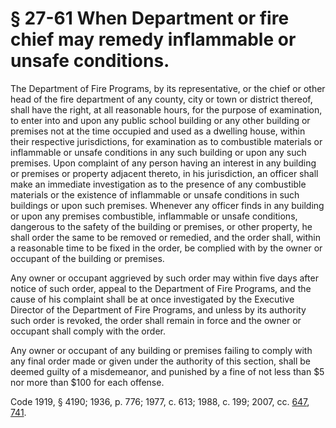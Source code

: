 # § 27-61 When Department or fire chief may remedy inflammable or unsafe conditions.

<p>The Department of Fire Programs, by its representative, or the chief or other head of the fire department of any county, city or town or district thereof, shall have the right, at all reasonable hours, for the purpose of examination, to enter into and upon any public school building or any other building or premises not at the time occupied and used as a dwelling house, within their respective jurisdictions, for examination as to combustible materials or inflammable or unsafe conditions in any such building or upon any such premises. Upon complaint of any person having an interest in any building or premises or property adjacent thereto, in his jurisdiction, an officer shall make an immediate investigation as to the presence of any combustible materials or the existence of inflammable or unsafe conditions in such buildings or upon such premises. Whenever any officer finds in any building or upon any premises combustible, inflammable or unsafe conditions, dangerous to the safety of the building or premises, or other property, he shall order the same to be removed or remedied, and the order shall, within a reasonable time to be fixed in the order, be complied with by the owner or occupant of the building or premises.</p><p>Any owner or occupant aggrieved by such order may within five days after notice of such order, appeal to the Department of Fire Programs, and the cause of his complaint shall be at once investigated by the Executive Director of the Department of Fire Programs, and unless by its authority such order is revoked, the order shall remain in force and the owner or occupant shall comply with the order.</p><p>Any owner or occupant of any building or premises failing to comply with any final order made or given under the authority of this section, shall be deemed guilty of a misdemeanor, and punished by a fine of not less than $5 nor more than $100 for each offense.</p><p>Code 1919, § 4190; 1936, p. 776; 1977, c. 613; 1988, c. 199; 2007, cc. <a href='http://lis.virginia.gov/cgi-bin/legp604.exe?071+ful+CHAP0647'>647</a>, <a href='http://lis.virginia.gov/cgi-bin/legp604.exe?071+ful+CHAP0741'>741</a>.</p>